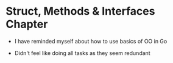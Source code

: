 # Struct, Methods & Interfaces Chapter

- I have reminded myself about how to use basics of OO in Go

- Didn't feel like doing all tasks as they seem redundant
